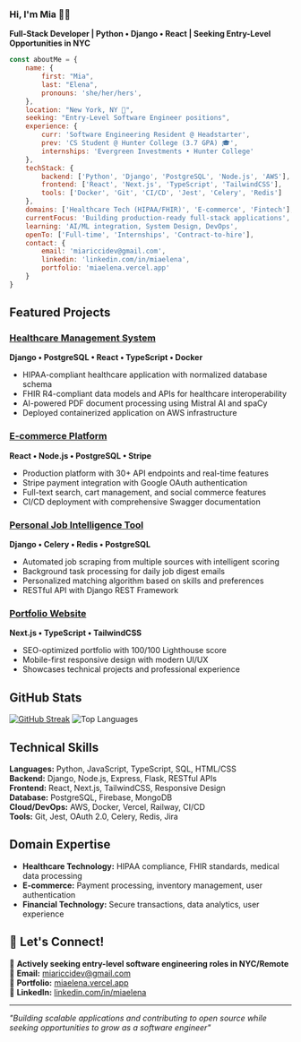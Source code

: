### Hi, I'm Mia 👋🏻

**Full-Stack Developer | Python • Django • React | Seeking Entry-Level Opportunities in NYC**

```javascript
const aboutMe = {
    name: {
        first: "Mia",
        last: "Elena", 
        pronouns: 'she/her/hers',
    },
    location: "New York, NY 📍",
    seeking: "Entry-Level Software Engineer positions",
    experience: {
        curr: 'Software Engineering Resident @ Headstarter',
        prev: 'CS Student @ Hunter College (3.7 GPA) 🎓',
        internships: 'Evergreen Investments • Hunter College'
    },
    techStack: {
        backend: ['Python', 'Django', 'PostgreSQL', 'Node.js', 'AWS'],
        frontend: ['React', 'Next.js', 'TypeScript', 'TailwindCSS'],
        tools: ['Docker', 'Git', 'CI/CD', 'Jest', 'Celery', 'Redis']
    },
    domains: ['Healthcare Tech (HIPAA/FHIR)', 'E-commerce', 'Fintech'],
    currentFocus: 'Building production-ready full-stack applications',
    learning: 'AI/ML integration, System Design, DevOps',
    openTo: ['Full-time', 'Internships', 'Contract-to-hire'],
    contact: {
        email: 'miariccidev@gmail.com',
        linkedin: 'linkedin.com/in/miaelena',
        portfolio: 'miaelena.vercel.app'
    }
}
```

## Featured Projects

### [Healthcare Management System](https://github.com/miasdk/healthcare-hub) 
**Django • PostgreSQL • React • TypeScript • Docker**
- HIPAA-compliant healthcare application with normalized database schema
- FHIR R4-compliant data models and APIs for healthcare interoperability  
- AI-powered PDF document processing using Mistral AI and spaCy
- Deployed containerized application on AWS infrastructure

### [E-commerce Platform](https://github.com/miasdk/ecommerce-platform)
**React • Node.js • PostgreSQL • Stripe**
- Production platform with 30+ API endpoints and real-time features
- Stripe payment integration with Google OAuth authentication
- Full-text search, cart management, and social commerce features
- CI/CD deployment with comprehensive Swagger documentation

### [Personal Job Intelligence Tool](https://github.com/miasdk/job-scraper)
**Django • Celery • Redis • PostgreSQL**
- Automated job scraping from multiple sources with intelligent scoring
- Background task processing for daily job digest emails
- Personalized matching algorithm based on skills and preferences
- RESTful API with Django REST Framework

### [Portfolio Website](https://miaelena.vercel.app)
**Next.js • TypeScript • TailwindCSS**
- SEO-optimized portfolio with 100/100 Lighthouse score
- Mobile-first responsive design with modern UI/UX
- Showcases technical projects and professional experience

## GitHub Stats

[![GitHub Streak](https://streak-stats.demolab.com/?user=miasdk&theme=transparent)](https://git.io/streak-stats)
![Top Languages](https://github-readme-stats.vercel.app/api/top-langs/?username=miasdk&layout=compact&theme=transparent)

## Technical Skills

**Languages:** Python, JavaScript, TypeScript, SQL, HTML/CSS  
**Backend:** Django, Node.js, Express, Flask, RESTful APIs  
**Frontend:** React, Next.js, TailwindCSS, Responsive Design  
**Database:** PostgreSQL, Firebase, MongoDB  
**Cloud/DevOps:** AWS, Docker, Vercel, Railway, CI/CD  
**Tools:** Git, Jest, OAuth 2.0, Celery, Redis, Jira

## Domain Expertise
- **Healthcare Technology:** HIPAA compliance, FHIR standards, medical data processing
- **E-commerce:** Payment processing, inventory management, user authentication
- **Financial Technology:** Secure transactions, data analytics, user experience

## 🤝 Let's Connect!

💼 **Actively seeking entry-level software engineering roles in NYC/Remote**  
📧 **Email:** miariccidev@gmail.com  
🔗 **Portfolio:** [miaelena.vercel.app](https://miaelena.vercel.app)  
💙 **LinkedIn:** [linkedin.com/in/miaelena](https://linkedin.com/in/miaelena)

---
*"Building scalable applications and contributing to open source while seeking opportunities to grow as a software engineer"*

